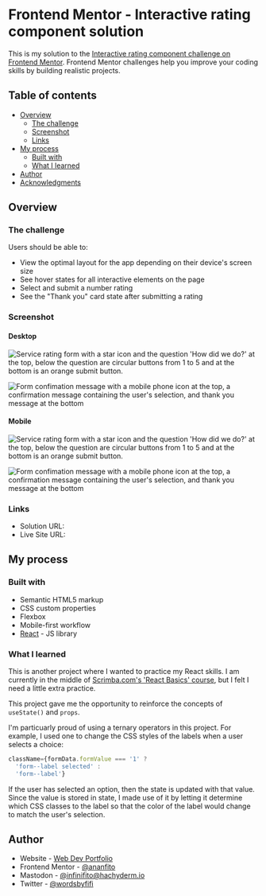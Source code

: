 # Frontend Mentor - Interactive rating component solution

This is my solution to the [Interactive rating component challenge on Frontend Mentor](https://www.frontendmentor.io/challenges/interactive-rating-component-koxpeBUmI). Frontend Mentor challenges help you improve your coding skills by building realistic projects. 

## Table of contents

- [Overview](#overview)
  - [The challenge](#the-challenge)
  - [Screenshot](#screenshot)
  - [Links](#links)
- [My process](#my-process)
  - [Built with](#built-with)
  - [What I learned](#what-i-learned)
- [Author](#author)
- [Acknowledgments](#acknowledgments)

## Overview

### The challenge

Users should be able to:

- View the optimal layout for the app depending on their device's screen size
- See hover states for all interactive elements on the page
- Select and submit a number rating
- See the "Thank you" card state after submitting a rating

### Screenshot

#### Desktop

![Service rating form with a star icon and the question 'How did we do?' at the top, below the question are circular buttons from 1 to 5 and at the bottom is an orange submit button.](screenshot_service-rating_desktop-main.png)

![Form confimation message with a mobile phone icon at the top, a confirmation message containing the user's selection, and thank you message at the bottom](screenshot_service-rating_desktop-thank-you.png)

#### Mobile

![Service rating form with a star icon and the question 'How did we do?' at the top, below the question are circular buttons from 1 to 5 and at the bottom is an orange submit button.](screenshot_service-rating_mobile-main.png)

![Form confimation message with a mobile phone icon at the top, a confirmation message containing the user's selection, and thank you message at the bottom](screenshot_service-rating_mobile-thank-you.png)

### Links

- Solution URL: 
- Live Site URL: 

## My process

### Built with

- Semantic HTML5 markup
- CSS custom properties
- Flexbox
- Mobile-first workflow
- [React](https://reactjs.org/) - JS library

### What I learned

This is another project where I wanted to practice my React skills. I am currently in the middle of [Scrimba.com's 'React Basics' course](https://scrimba.com/learn/frontend), but I felt I need a little extra practice. 

This project gave me the opportunity to reinforce the concepts of `useState()` and `props`.

I'm particuarly proud of using a ternary operators in this project. For example, I used one to change the CSS styles of the labels when a user selects a choice: 
```javascript
className={formData.formValue === '1' ? 
  'form--label selected' : 
  'form--label'}
```
If the user has selected an option, then the state is updated with that value. Since the value is stored in state, I made use of it by letting it determine which CSS classes to the label so that the color of the label would change to match the user's selection.

## Author

- Website - [Web Dev Portfolio](https://ananfito.github.io)
- Frontend Mentor - [@ananfito](https://www.frontendmentor.io/profile/ananfito)
- Mastodon - [@infinifito@hachyderm.io](https://hachyderm.io/@infinifito)
- Twitter - [@wordsbyfifi](https://www.twitter.com/wordsbyfifi)
